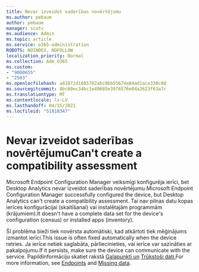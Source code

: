 ```yaml
---
title: Nevar izveidot saderības novērtējumu
ms.author: pebaum
author: pebaum
manager: scotv
ms.audience: Admin
ms.topic: article
ms.service: o365-administration
ROBOTS: NOINDEX, NOFOLLOW
localization_priority: Normal
ms.collection: Adm_O365
ms.custom:
- "9000655"
- "2503"
ms.openlocfilehash: a42872d1685782abc86b55674e84ad1ace338c88
ms.sourcegitcommit: 8bc60ec34bc1e40685e3976576e04a2623f63a7c
ms.translationtype: MT
ms.contentlocale: lv-LV
ms.lasthandoff: 04/15/2021
ms.locfileid: "51810347"
---
```

# <a name="cant-create-a-compatibility-assessment"></a><span data-ttu-id="ce7d2-102">Nevar izveidot saderības novērtējumu</span><span class="sxs-lookup"><span data-stu-id="ce7d2-102">Can't create a compatibility assessment</span></span>

<span data-ttu-id="ce7d2-103">Microsoft Endpoint Configuration Manager veiksmīgi konfigurēja ierīci, bet Desktop Analytics nevar izveidot saderības novērtējumu.</span><span class="sxs-lookup"><span data-stu-id="ce7d2-103">Microsoft Endpoint Configuration Manager successfully configured the device, but Desktop Analytics can't create a compatibility assessment.</span></span> <span data-ttu-id="ce7d2-104">Tai nav pilnas datu kopas ierīces konfigurācijai (skaitīšanai) vai instalētajām programmām (krājumiem).</span><span class="sxs-lookup"><span data-stu-id="ce7d2-104">It doesn't have a complete data set for the device's configuration (census) or installed apps (inventory).</span></span>

<span data-ttu-id="ce7d2-105">Šī problēma bieži tiek novērsta automātiski, kad atkārtoti tiek mēģinājums izmantot ierīci.</span><span class="sxs-lookup"><span data-stu-id="ce7d2-105">This issue is often fixed automatically when the device retries.</span></span> <span data-ttu-id="ce7d2-106">Ja ierīce netiek saglabāta, pārliecinieties, vai ierīce var sazināties ar pakalpojumu.</span><span class="sxs-lookup"><span data-stu-id="ce7d2-106">If it persists, make sure the device can communicate with the service.</span></span> <span data-ttu-id="ce7d2-107">Papildinformāciju skatiet rakstā [Galapunkti un](https://docs.microsoft.com/configmgr/desktop-analytics/enable-data-sharing#endpoints) [Trūkstoši dati.](https://docs.microsoft.com/configmgr/desktop-analytics/monitor-connection-health#missing-data)</span><span class="sxs-lookup"><span data-stu-id="ce7d2-107">For more information, see [Endpoints](https://docs.microsoft.com/configmgr/desktop-analytics/enable-data-sharing#endpoints) and [Missing data](https://docs.microsoft.com/configmgr/desktop-analytics/monitor-connection-health#missing-data).</span></span>
